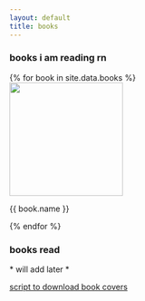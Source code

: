 ```yaml
---
layout: default
title: books
---
```


### books i am reading rn

<div class="book-container">
    {% for book in site.data.books %}
    <div class="book-item">
     <img src="assets/images/{{ book.img }}" width="200px">
     <p class="right">{{ book.name }}</p>
     </div>
	{% endfor %}
</div>

### books read

\* will add later *

<div class="right">
    <a class="noline" href="https://github.com/rusty-electron/get-book-cover" target="_blank">script to download book covers</a>
</div>
